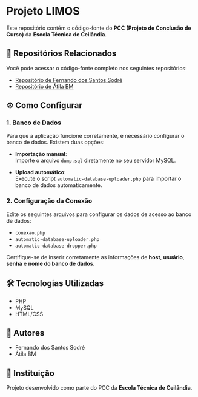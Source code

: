 # Projeto LIMOS

Este repositório contém o código-fonte do **PCC (Projeto de Conclusão de Curso)** da **Escola Técnica de Ceilândia**.

## 📂 Repositórios Relacionados

Você pode acessar o código-fonte completo nos seguintes repositórios:

- [Repositório de Fernando dos Santos Sodré](https://github.com/FernandoDosSantosSodre/Limos/)
- [Repositório de Átila BM](https://github.com/AtilaBM/limos)

## ⚙️ Como Configurar

### 1. Banco de Dados

Para que a aplicação funcione corretamente, é necessário configurar o banco de dados. Existem duas opções:

- **Importação manual**:  
  Importe o arquivo `dump.sql` diretamente no seu servidor MySQL.

- **Upload automático**:  
  Execute o script `automatic-database-uploader.php` para importar o banco de dados automaticamente.

### 2. Configuração da Conexão

Edite os seguintes arquivos para configurar os dados de acesso ao banco de dados:

- `conexao.php`
- `automatic-database-uploader.php`
- `automatic-database-dropper.php`

Certifique-se de inserir corretamente as informações de **host**, **usuário**, **senha** e **nome do banco de dados**.

## 🛠️ Tecnologias Utilizadas

- PHP
- MySQL
- HTML/CSS

## 👥 Autores

- Fernando dos Santos Sodré  
- Átila BM

## 🏫 Instituição

Projeto desenvolvido como parte do PCC da **Escola Técnica de Ceilândia**.


